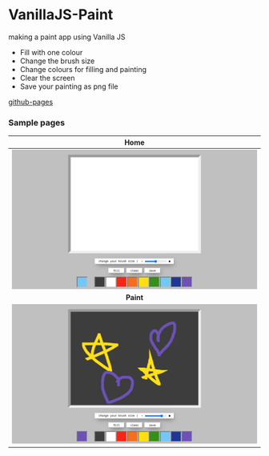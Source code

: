 # VanillaJS-Paint

making a paint app using Vanilla JS

- Fill with one colour
- Change the brush size
- Change colours for filling and painting
- Clear the screen
- Save your painting as png file

[github-pages](https://minapark127.github.io/VanillaJS-Paint/)

### Sample pages

|                        **Home**                        |
| :----------------------------------------------------: |
| ![home page screenshot](images/readme/home.png "home") |
|                       **Paint**                        |
|  ![paint screenshot](images/readme/paint.png "paint")  |
